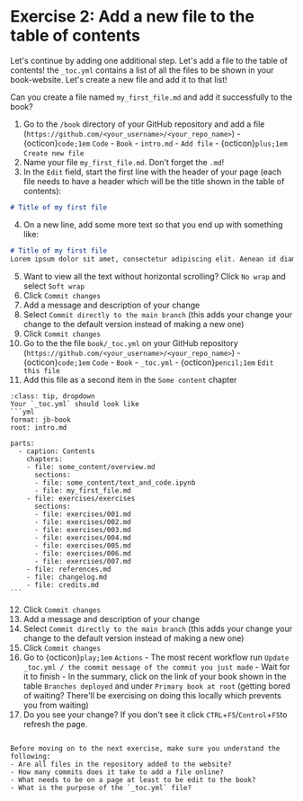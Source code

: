# Exercise 2: Add a new file to the table of contents

Let's continue by adding one additional step. Let's add a file to the table of contents! the `_toc.yml` contains a list of all the files to be shown in your book-website. Let's create a new file and add it to that list!

Can you create a file named `my_first_file.md` and add it successfully to the book?

1. Go to the `/book` directory of your GitHub repository and add a file (`https://github.com/<your_username>/<your_repo_name>`) - {octicon}`code;1em` `Code` - `Book` - `intro.md` - `Add file` - {octicon}`plus;1em` `Create new file`
2. Name your file `my_first_file.md`. Don't forget the `.md`!
3. In the `Edit` field, start the first line with the header of your page (each file needs to have a header which will be the title shown in the table of contents):
```md
# Title of my first file
```
4. On a new line, add some more text so that you end up with something like:

```md
# Title of my first file
Lorem ipsum dolor sit amet, consectetur adipiscing elit. Aenean id diam non mauris auctor sollicitudin. Ut quis nunc lobortis, iaculis massa id, eleifend justo. Nulla ac auctor sapien. Etiam sit amet est a ex vestibulum porta. Nulla non lacus a purus luctus blandit sit amet non nibh. Curabitur vitae cursus dolor. Ut eu nisi nec enim ullamcorper fermentum.
```
5. Want to view all the text without horizontal scrolling? Click `No wrap` and select `Soft wrap`
6. Click `Commit changes`
7. Add a message and description of your change
8. Select `Commit directly to the main branch` (this adds your change your change to the default version instead of making a new one)
9. Click `Commit changes`
10. Go to the the file `book/_toc.yml` on your GitHub repository (`https://github.com/<your_username>/<your_repo_name>`) - {octicon}`code;1em` `Code` - `Book` - `_toc.yml` - {octicon}`pencil;1em` `Edit this file`
11. Add this file as a second item in the `Some content` chapter

````{admonition} Need some help?
:class: tip, dropdown
Your `_toc.yml` should look like
```yml
format: jb-book
root: intro.md

parts:
  - caption: Contents
    chapters:
    - file: some_content/overview.md
      sections:
      - file: some_content/text_and_code.ipynb
      - file: my_first_file.md
    - file: exercises/exercises
      sections:
      - file: exercises/001.md
      - file: exercises/002.md
      - file: exercises/003.md
      - file: exercises/004.md
      - file: exercises/005.md
      - file: exercises/006.md
      - file: exercises/007.md
    - file: references.md
    - file: changelog.md
    - file: credits.md
```
````
12. Click `Commit changes`
13. Add a message and description of your change
14. Select `Commit directly to the main branch` (this adds your change your change to the default version instead of making a new one)
15. Click `Commit changes`
16. Go to {octicon}`play;1em` `Actions` - The most recent workflow run `Update _toc.yml / the commit message of the commit you just made` - Wait for it to finish - In the summary, click on the link of your book shown in the table `Branches deployed` and under `Primary book at root` (getting bored of waiting? There'll be exercising on doing this locally which prevents you from waiting)
17. Do you see your change? If you don't see it click `CTRL`+`F5`/`Control`+`F5`to refresh the page.

```{note} Check your understanding

Before moving on to the next exercise, make sure you understand the following:
- Are all files in the repository added to the website?
- How many commits does it take to add a file online?
- What needs to be on a page at least to be edit to the book?
- What is the purpose of the `_toc.yml` file?
```